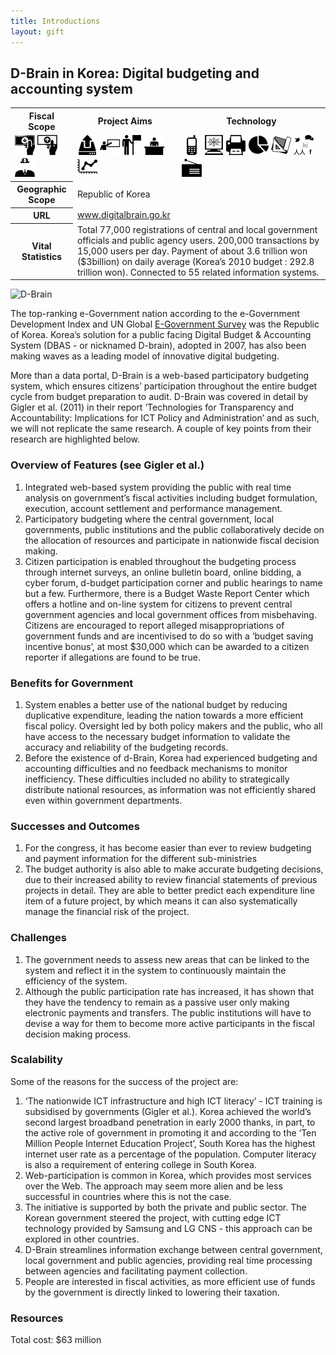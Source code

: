 ```yaml
---
title: Introductions
layout: gift
---
```


## D-Brain in Korea: Digital budgeting and accounting system 

<table class="iconmatrix">
    <tr class="icons">
        <th class="inner">Fiscal Scope</th>
        <th class="inner">Project Aims</th>
        <th>Technology</th>
    </tr>
    <tr class="iconbar">
        <td class="inner">
            <img src="images/revenue.png" class="no" title="Revenue Side" />
            <img src="images/spending.png" class="" title="Spending Side" />
            <img src="images/invisible_money.png" class="no" title="Off-Budget" />
        </td>
        <td class="inner">
            <img src="images/upload.png" class="" title="Publish Better Data" />
            <img src="images/educate.png" class="no" title="Educate Citizens" />
            <img src="images/citizen.png" class="" title="Facilitate Direct Participation"/>
            <img src="images/decision-maker.png" class="no" title="Get Feedback to Policy Makers" />
            <img src="images/data_analysis.png" class="no" title="Analyse and Understand Data" />
        </td>
        <td>
            <img src="images/mobile.png" class="no" title="Mobile Technology" />
            <img src="images/web.png" class="" title="Web-based Technology" />
            <img src="images/offline.png" class="no" title="Offline and Print on Demand" />
            <img src="images/piechart.png" class="no" title="Data Visualisation and Maps" />
            <img src="images/standards.png" class="no" title="Formats and Standards" />
            <img src="images/social_media.png" class="no" title="Social Media" />
            <img src="images/radio.png" class="no" title="Radio" />
        </td>
    </tr>
    <tr>
        <th class="inner">Geographic Scope</th>
        <td colspan="2">Republic of Korea</td>
    </tr>
    <tr>
        <th class="inner">URL</th>
        <td colspan="2"><a href="http://www.digitalbrain.go.kr">www.digitalbrain.go.kr</a></td>
    </tr>
    <tr>
        <th class="inner">Vital Statistics</th>
        <td colspan="2">Total 77,000 registrations of central and local government officials and public agency users. 200,000 transactions by 15,000 users per day. Payment of about 3.6 trillion won ($3billion) on daily average (Korea’s 2010 budget : 292.8 trillion won). Connected to 55 related information systems.</td>
    </tr>
</table>

<img alt="D-Brain" src="http://farm8.staticflickr.com/7100/7274122142_d489a01d58_o.png" class="screenshot" />

The top-ranking e-Government nation according to the e-Government Development Index and UN Global [E-Government Survey](http://www2.unpan.org/egovkb/global_reports/12report.htm) was the Republic of Korea. Korea’s solution for a public facing Digital Budget & Accounting System (DBAS - or nicknamed D-brain), adopted in 2007, has also been making waves as a leading model of innovative digital budgeting. 

More than a data portal, D-Brain is a web-based participatory budgeting system, which ensures citizens’ participation throughout the entire budget cycle from budget preparation to audit. D-Brain was covered in detail by Gigler et al. (2011) in their report ‘Technologies for Transparency and Accountability: Implications for ICT Policy and Administration’ and as such, we will not replicate the same research. A couple of key points from their research are highlighted below. 

### Overview of Features (see Gigler et al.)
 
1. Integrated web-based system providing the public with real time analysis on government’s fiscal activities including budget formulation, execution, account settlement and performance management. 
2. Participatory budgeting where the central government, local governments, public institutions and the public collaboratively decide on the allocation of resources and participate in nationwide fiscal decision making. 
3. Citizen participation is enabled throughout the budgeting process through internet surveys, an online bulletin board, online bidding, a cyber forum, d-budget participation corner and public hearings to name but a few. Furthermore, there is a Budget Waste Report Center which offers a hotline and on-line system for citizens to prevent central government agencies and local government offices from misbehaving. Citizens are encouraged to report alleged misappropriations of government funds and are incentivised to do so with a ‘budget saving incentive bonus’, at most $30,000 which can be awarded to a citizen reporter if allegations are found to be true. 

### Benefits for Government
 
1. System enables a better use of the national budget by reducing duplicative expenditure, leading the nation towards a more efficient fiscal policy. Oversight led by both policy makers and the public, who all have access to the necessary budget information to validate the accuracy and reliability of the budgeting records. 
2. Before the existence of d-Brain, Korea had experienced budgeting and accounting difficulties and no feedback mechanisms to monitor inefficiency. These difficulties included no ability to strategically distribute national resources, as information was not efficiently shared even within government departments. 

### Successes and Outcomes 

1. For the congress, it has become easier than ever to review budgeting and payment information for the different sub-ministries
2. The budget authority is also able to make accurate budgeting decisions, due to their increased ability to review financial statements of previous projects in detail. They are able to better predict each expenditure line item of a future project, by which means it can also systematically manage the financial risk of the project. 

### Challenges 

1. The government needs to assess new areas that can be linked to the system and reflect it in the system to continuously maintain the efficiency of the system. 
2. Although the public participation rate has increased, it has shown that they have the tendency to remain as a passive user only making electronic payments and transfers. The public institutions will have to devise a way for them to become more active participants in the fiscal decision making process. 

### Scalability

Some of the reasons for the success of the project are: 

1. ‘The nationwide ICT infrastructure and high ICT literacy’ - ICT training is subsidised by governments (Gigler et al.). Korea achieved the world’s second largest broadband penetration in early 2000 thanks, in part, to the active role of government in promoting it and according to the ‘Ten Million People Internet Education Project’, South Korea has the highest internet user rate as a percentage of the population. Computer literacy is also a requirement of entering college in South Korea. 
2. Web-participation is common in Korea, which provides most services over the Web. The approach may seem more alien and be less successful in countries where this is not the case. 
3. The initiative is supported by both the private and public sector. The Korean government steered the project, with cutting edge ICT technology provided by Samsung and LG CNS - this approach can be explored in other countries. 
4. D-Brain streamlines information exchange between central government, local government and public agencies, providing real time processing between agencies and facilitating payment collection. 
5. People are interested in fiscal activities, as more efficient use of funds by the government is directly linked to lowering their taxation. 

### Resources

Total cost: $63 million

